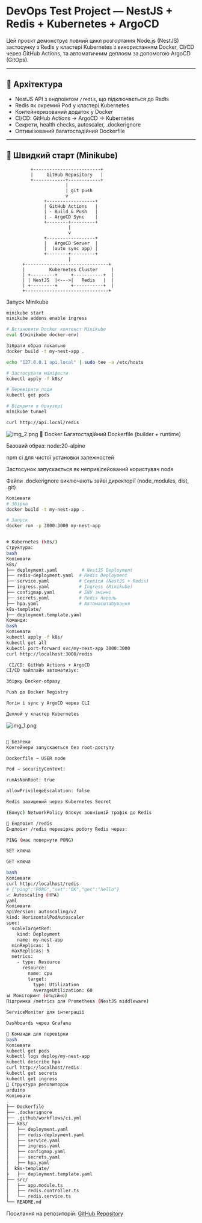 # DevOps Test Project — NestJS + Redis + Kubernetes + ArgoCD

Цей проєкт демонструє повний цикл розгортання Node.js (NestJS) застосунку з Redis у кластері Kubernetes з використанням Docker, CI/CD через GitHub Actions, та автоматичним деплоєм за допомогою ArgoCD (GitOps).

---

## 🧱 Архітектура

- NestJS API з ендпоінтом `/redis`, що підключається до Redis
- Redis як окремий Pod у кластері Kubernetes
- Контейнеризований додаток у Docker
- CI/CD: GitHub Actions → ArgoCD → Kubernetes
- Секрети, health checks, autoscaler, .dockerignore
- Оптимізований багатостадійний Dockerfile

---

## 🚀 Швидкий старт (Minikube)

             +-------------------------+
             |     GitHub Repository   |
             +------------+------------+
                          |
                          | git push
                          v
                  +------------------+
                  | GitHub Actions   |
                  | - Build & Push   |
                  | - ArgoCD Sync    |
                  +--------+---------+
                           |
                           v
                  +------------------+
                  |   ArgoCD Server  |
                  |  (auto sync app) |
                  +--------+---------+
                           |
          +-------------------------------+
          |         Kubernetes Cluster     |
          | +---------+     +-----------+  |
          | | NestJS  |<--->|   Redis   |  |
          | +---------+     +-----------+  |
          +-------------------------------+


Запуск Minikube
```bash
minikube start
minikube addons enable ingress

# Встановити Docker контекст Minikube
eval $(minikube docker-env)

Зібрати образ локально
docker build -t my-nest-app .

echo "127.0.0.1 api.local" | sudo tee -a /etc/hosts

# Застосувати маніфести
kubectl apply -f k8s/

# Перевірити поди
kubectl get pods

# Відкрити в браузері
minikube tunnel

curl http://api.local/redis
```
![img_2.png](img.png)
🐳 Docker
Багатостадійний Dockerfile (builder + runtime)

Базовий образ: node:20-alpine

npm ci для чистої установки залежностей

Застосунок запускається як непривілейований користувач node

Файли .dockerignore виключають зайві директорії (node_modules, dist, .git)

```bash
Копіювати
# Збірка
docker build -t my-nest-app .

# Запуск
docker run -p 3000:3000 my-nest-app


☸️ Kubernetes (k8s/)
Структура:
bash
Копіювати
k8s/
├── deployment.yaml         # NestJS Deployment
├── redis-deployment.yaml  # Redis Deployment
├── service.yaml           # Сервіси (NestJS + Redis)
├── ingress.yaml           # Ingress (Minikube)
├── configmap.yaml         # ENV змінні
├── secrets.yaml           # Redis пароль
├── hpa.yaml               # Автомасштабування
k8s-template/
├── deployment.template.yaml
Команди:
bash
Копіювати
kubectl apply -f k8s/
kubectl get all
kubectl port-forward svc/my-nest-app 3000:3000
curl http://localhost:3000/redis

 CI/CD: GitHub Actions + ArgoCD
CI/CD пайплайн автоматизує:

Збірку Docker-образу

Push до Docker Registry

Логін і sync у ArgoCD через CLI

Деплой у кластер Kubernetes
``` 
![img_1.png](img_1.png)
```bash

🔐 Безпека
Контейнери запускаються без root-доступу

Dockerfile → USER node

Pod → securityContext:

runAsNonRoot: true

allowPrivilegeEscalation: false

Redis захищений через Kubernetes Secret

(Бонус) NetworkPolicy блокує зовнішній трафік до Redis

🧠 Ендпоінт /redis
Ендпоінт /redis перевіряє роботу Redis через:

PING (має повернути PONG)

SET ключа

GET ключа

bash
Копіювати
curl http://localhost/redis
# {"ping":"PONG","set":"OK","get":"hello"}
📈 Autoscaling (HPA)
yaml
Копіювати
apiVersion: autoscaling/v2
kind: HorizontalPodAutoscaler
spec:
  scaleTargetRef:
    kind: Deployment
    name: my-nest-app
  minReplicas: 1
  maxReplicas: 5
  metrics:
    - type: Resource
      resource:
        name: cpu
        target:
          type: Utilization
          averageUtilization: 60
📊 Моніторинг (опційно)
Підтримка /metrics для Prometheus (NestJS middleware)

ServiceMonitor для інтеграції

Dashboards через Grafana

📄 Команди для перевірки
bash
Копіювати
kubectl get pods
kubectl logs deploy/my-nest-app
kubectl describe hpa
curl http://localhost/redis
kubectl get secrets
kubectl get ingress
📂 Структура репозиторію
arduino
Копіювати
.
├── Dockerfile
├── .dockerignore
├── .github/workflows/ci.yml
├── k8s/
│   ├── deployment.yaml
│   ├── redis-deployment.yaml
│   ├── service.yaml
│   ├── ingress.yaml
│   ├── configmap.yaml
│   ├── secrets.yaml
│   ├── hpa.yaml
│  k8s-template/
├   ├── deployment.template.yaml
├── src/
│   ├── app.module.ts
│   ├── redis.controller.ts
│   └── redis.service.ts
└── README.md
```
Посилання на репозиторій: [GitHub Repository](https://github.com/valentin1982/devops-test.git)
